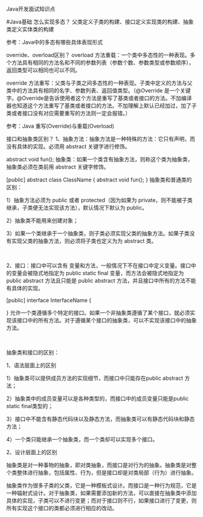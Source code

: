 Java开发面试知识点

#Java基础
怎么实现多态？
父类定义子类的构建、接口定义实现类的构建、抽象类定义实体类的构建

参考：Java中的多态有哪些具体表现形式

override、overload区别？
overload 方法重载：一个类中多态性的一种表现。多个方法具有相同的方法名和不同的参数列表（参数个数、参数类型或参数顺序），返回类型可以相同也可以不同。

override 方法重写：父类与子类之间多态性的一种表现。子类中定义的方法与父类中的方法具有相同的名字、参数列表、返回值类型。（@Override 是一个关键字。@Override是告诉使用者这个方法是重写了基类或者接口的方法。不加编译器也知道这个方法重写了基类或者接口的方法。不加理解上默认已经加过，加了子类或者接口没有对应需要重写的方法则一定会报错。）

参考：Java 重写(Override)与重载(Overload)

接口和抽象类区别？
1、抽象方法：抽象方法是一种特殊的方法：它只有声明，而没有具体的实现。必须用 abstract 关键字进行修饰。

abstract void fun();
抽象类：如果一个类含有抽象方法，则称这个类为抽象类，抽象类必须在类前用 abstract 关键字修饰。

[public] abstract class ClassName {
    abstract void fun();
}
抽象类和普通类的区别：

1）抽象方法必须为 public 或者 protected（因为如果为 private，则不能被子类继承，子类便无法实现该方法），默认情况下默认为 public。

2）抽象类不能用来创建对象；

3）如果一个类继承于一个抽象类，则子类必须实现父类的抽象方法。如果子类没有实现父类的抽象方法，则必须将子类也定义为为 abstract 类。

 

2、接口：接口中可以含有 变量和方法，一般情况下不在接口中定义变量。接口中的变量会被隐式地指定为 public static final 变量，而方法会被隐式地指定为 public abstract 方法且只能是 public abstract 方法，并且接口中所有的方法不能有具体的实现。

[public] interface InterfaceName {
 
}
允许一个类遵循多个特定的接口。如果一个非抽象类遵循了某个接口，就必须实现该接口中的所有方法。对于遵循某个接口的抽象类，可以不实现该接口中的抽象方法。

 

抽象类和接口的区别：

1、语法层面上的区别

1）抽象类可以提供成员方法的实现细节，而接口中只能存在public abstract 方法；

2）抽象类中的成员变量可以是各种类型的，而接口中的成员变量只能是public static final类型的；

3）接口中不能含有静态代码块以及静态方法，而抽象类可以有静态代码块和静态方法；

4）一个类只能继承一个抽象类，而一个类却可以实现多个接口。

2、设计层面上的区别

抽象类是对一种事物的抽象，即对类抽象，而接口是对行为的抽象。抽象类是对整个类整体进行抽象，包括属性、行为，但是接口却是对类局部（行为）进行抽象。

抽象类作为很多子类的父类，它是一种模板式设计。而接口是一种行为规范，它是一种辐射式设计。对于抽象类，如果需要添加新的方法，可以直接在抽象类中添加具体的实现，子类可以不进行变更；而对于接口则不行，如果接口进行了变更，则所有实现这个接口的类都必须进行相应的改动。
